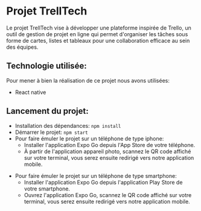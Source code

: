 # Projet TrellTech
Le projet TrellTech vise à développer une plateforme inspirée de Trello, un outil de gestion de projet en ligne qui permet d'organiser les tâches sous forme de cartes, listes et tableaux pour une collaboration efficace au sein des équipes.

## Technologie utilisée:
 Pour mener à bien la réalisation de ce projet nous avons utilisées:

* React native

## Lancement du projet: 
* Installation des dépendances: `npm install`
* Démarrer le projet: `npm start`
* Pour faire émuler le projet sur un téléphone de type iphone:
  - Installer l'application Expo Go depuis l'App Store de votre téléphone.
  - À partir de l'application appareil photo, scannez le QR code affiché sur votre terminal, vous serez ensuite redirigé vers notre application mobile. 
- Pour faire émuler le projet sur un téléphone de type smartphone:
  - Installer l'application Expo Go depuis l'application Play Store de votre smartphone.
  - Ouvrez l'application Expo Go, scannez le QR code affiché sur votre terminal, vous serez ensuite redirigé vers notre application mobile. 
